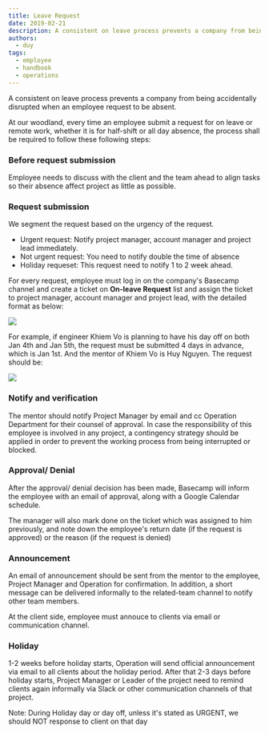 ```yaml
---
title: Leave Request
date: 2019-02-21
description: A consistent on leave process prevents a company from being accidentally disrupted when an employee request to be absent. 
authors: 
  - duy
tags: 
  - employee
  - handbook
  - operations
---
```


A consistent on leave process prevents a company from being accidentally disrupted when an employee request to be absent. 

At our woodland, every time an employee submit a request for on leave or remote work, whether it is for half-shift or all day absence, the process shall be required to follow these following steps:

### Before request submission
Employee needs to discuss with the client and the team ahead to align tasks so their absence affect project as little as possible. 


### Request submission
We segment the request based on the urgency of the request. 
- Urgent request: Notify project manager, account manager and project lead immediately.
- Not urgent request: You need to notify double the time of absence 
- Holiday requeset: This request need to notify 1 to 2 week ahead.

For every request, employee must log in on the company's Basecamp channel and create a ticket on **On-leave Request** list and assign the ticket to project manager, account manager and project lead, with the detailed format as below:

![](https://i.postimg.cc/gJqYbN9q/Clean-Shot-2024-08-01-at-17-33-57-2x.png)

For example, if engineer Khiem Vo is planning to have his day off on both Jan 4th and Jan 5th, the request must be submitted 4 days in advance, which is Jan 1st. And the mentor of Khiem Vo is Huy Nguyen. The request should be:

![](https://i.postimg.cc/gJqYbN9q/Clean-Shot-2024-08-01-at-17-33-57-2x.png)

### Notify and verification
The mentor should notify Project Manager by email and cc Operation Department for their counsel of approval. 
In case the responsibility of this employee is involved in any project, a contingency strategy should be applied in order to prevent the working process from being interrupted or blocked. 

### Approval/ Denial
After the approval/ denial decision has been made, Basecamp will inform the employee with an email of approval, along with a Google Calendar schedule. 

The manager will also mark done on the ticket which was assigned to him previously, and note down the employee's return date (if the request is approved) or the reason (if the request is denied)

### Announcement
An email of announcement should be sent from the mentor to the employee, Project Manager and Operation for confirmation. In addition, a short message can be delivered informally to the related-team channel to notify other team members. 

At the client side, employee must annouce to clients via email or communication channel. 

### Holiday
1-2 weeks before holiday starts, Operation will send official announcement via email to all clients about the holiday period. After that 2-3 days before holiday starts, Project Manager or Leader of the project need to remind clients again informally via Slack or other communication channels of that project.

Note: During Holiday day or day off, unless it's stated as URGENT, we should NOT response to client on that day 
